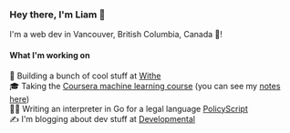 ### Hey there, I'm Liam 👋
  
I'm a web dev in Vancouver, British Columbia, Canada 🍁!

#### What I'm working on

💼 Building a bunch of cool stuff at [Withe](https://withe.co)   
🎓 Taking the [Coursera machine learning course](https://www.coursera.org/learn/machine-learning) (you can see my [notes here](https://www.notion.so/Machine-Learning-Notes-fe3bb4e0fab84020a151739f6033e785))  
👨‍💻 Writing an interpreter in Go for a legal language [PolicyScript](https://github.com/policyscript/policyscript)  
✍️ I'm blogging about dev stuff at [Developmental](https://elopmental.dev/)
